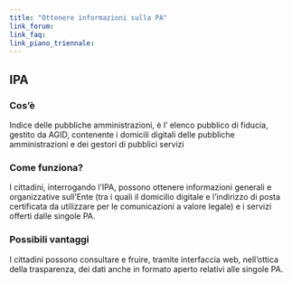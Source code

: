 ```yaml
---
title: "Ottenere informazioni sulla PA"
link_forum:
link_faq:
link_piano_triennale:
---
```


## IPA

### Cos’è

Indice delle pubbliche amministrazioni, è l’ elenco pubblico di fiducia, gestito
da AGID, contenente i domicili digitali delle pubbliche amministrazioni e dei
gestori di pubblici servizi

### Come funziona?

I cittadini, interrogando l’IPA, possono ottenere informazioni generali e
organizzative sull’Ente (tra i quali il domicilio digitale e l’indirizzo di
posta certificata da utilizzare per le comunicazioni a valore legale) e i
servizi offerti dalle singole PA. 

### Possibili vantaggi

I cittadini possono consultare e fruire, tramite interfaccia web, nell’ottica
della trasparenza, dei dati anche in formato aperto relativi alle singole PA.

